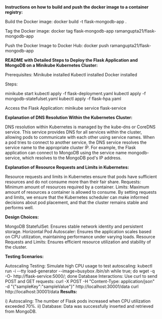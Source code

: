 **Instructions on how to build and push the docker image to a container registry:**

Build the Docker image:
docker build -t flask-mongodb-app .

Tag the Docker image:
docker tag flask-mongodb-app ramangupta21/flask-mongodb-app

Push the Docker Image to Docker Hub:
docker push ramangupta21/flask-mongodb-app

**README with Detailed Steps to Deploy the Flask Application and MongoDB on a Minikube Kubernetes Cluster:**

Prerequisites:
               Minikube installed
               Kubectl installed
               Docker installed

Steps:

   minikube start
   kubectl apply -f flask-deployment.yaml
   kubectl apply -f mongodb-statefulset.yaml
   kubectl apply -f flask-hpa.yaml
   
Access the Flask Application:
                             minikube service flask-service
                             
**Explanation of DNS Resolution Within the Kubernetes Cluster:**

DNS resolution within Kubernetes is managed by the kube-dns or CoreDNS service. This service provides DNS for all services within the cluster, allowing pods to communicate with each other using service names. When a pod tries to connect to another service, the DNS service resolves the service name to the appropriate cluster IP.
For example, the Flask application can connect to MongoDB using the service name mongodb-service, which resolves to the MongoDB pod's IP address.

**Explanation of Resource Requests and Limits in Kubernetes:**

Resource requests and limits in Kubernetes ensure that pods have sufficient resources and do not consume more than their fair share.
Requests: Minimum amount of resources required by a container.
Limits: Maximum amount of resources a container is allowed to consume.
By setting requests and limits, we ensure that the Kubernetes scheduler can make informed decisions about pod placement, and that the cluster remains stable and performs well.

**Design Choices:**

MongoDB StatefulSet: Ensures stable network identity and persistent storage.
Horizontal Pod Autoscaler: Ensures the application scales based on CPU utilization, maintaining performance under varying loads.
Resource Requests and Limits: Ensures efficient resource utilization and stability of the cluster.

**Testing Scenarios:**

Autoscaling Testing:
Simulate high CPU usage to test autoscaling:
                                            kubectl run -i --tty load-generator --image=busybox /bin/sh
                                            while true; do wget -q -O- http://flask-service:5000/; done
Database Interactions:
Use curl to send POST and GET requests:
                                       curl -X POST -H "Content-Type: application/json" -d "{\"sampleKey\":\"sampleValue\"}" http://localhost:30001/data curl http://localhost:30001/data
**Results:**

i) Autoscaling: The number of Flask pods increased when CPU utilization exceeded 70%.
ii) Database: Data was successfully inserted and retrieved from MongoDB.
